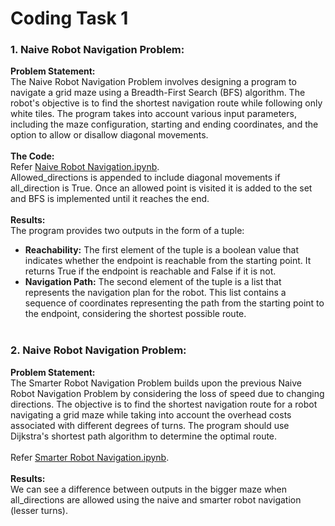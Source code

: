# Coding Task 1
### 1. Naive Robot Navigation Problem:
**Problem Statement:**<br>
The Naive Robot Navigation Problem involves designing a program to navigate a grid maze using a Breadth-First Search (BFS) algorithm. The robot's objective is to find the shortest navigation route while following only white tiles. The program takes into account various input parameters, including the maze configuration, starting and ending coordinates, and the option to allow or disallow diagonal movements. <br><br>
**The Code:**<br>
Refer [Naive Robot Navigation.ipynb](/Coding%20Task%201/Naive%20Robot%20Navigation.ipynb).<br>
Allowed_directions is appended to include diagonal movements if all_direction is True. Once an allowed point is visited it is added to the set and BFS is implemented until it reaches the end. 
<br><br>
**Results:**<br>
The program provides two outputs in the form of a tuple:<br>

 - **Reachability:** The first element of the tuple is a boolean value that indicates whether the endpoint is reachable from the starting point. It returns True if the endpoint is reachable and False if it is not.
- **Navigation Path:** The second element of the tuple is a list that represents the navigation plan for the robot. This list contains a sequence of coordinates representing the path from the starting point to the endpoint, considering the shortest possible route.
<br><br>
### 2. Naive Robot Navigation Problem:
**Problem Statement:**<br>
The Smarter Robot Navigation Problem builds upon the previous Naive Robot Navigation Problem by considering the loss of speed due to changing directions. The objective is to find the shortest navigation route for a robot navigating a grid maze while taking into account the overhead costs associated with different degrees of turns. The program should use Dijkstra's shortest path algorithm to determine the optimal route.
<br>
<br>
Refer [Smarter Robot Navigation.ipynb](/Coding%20Task%201/Smarter%20Robot%20Navigation.ipynb).
<br><br>
**Results:** <br>
We can see a difference between outputs in the bigger maze when all_directions are allowed using the naive and smarter robot navigation (lesser turns).
